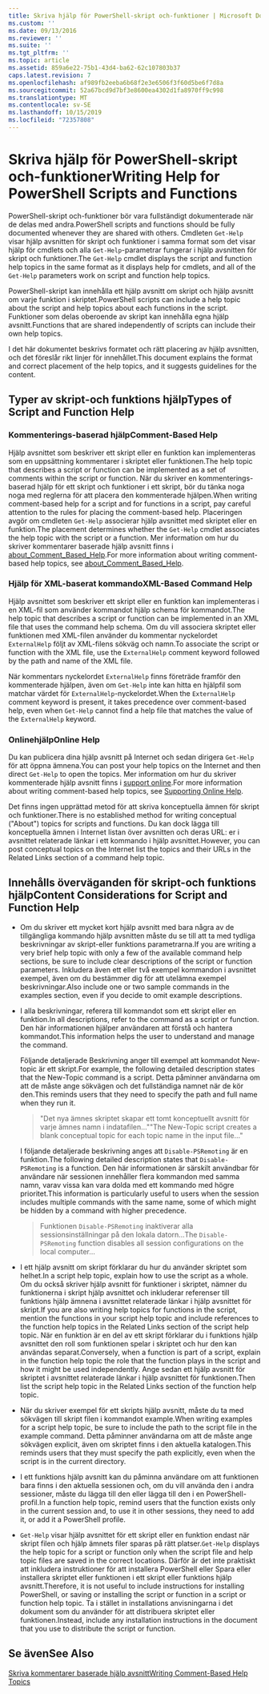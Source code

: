 ```yaml
---
title: Skriva hjälp för PowerShell-skript och-funktioner | Microsoft Docs
ms.custom: ''
ms.date: 09/13/2016
ms.reviewer: ''
ms.suite: ''
ms.tgt_pltfrm: ''
ms.topic: article
ms.assetid: 859a6e22-75b1-43d4-ba62-62c107803b37
caps.latest.revision: 7
ms.openlocfilehash: af989fb2eeba6b68f2e3e6506f3f60d5be6f7d8a
ms.sourcegitcommit: 52a67bcd9d7bf3e8600ea4302d1fa8970ff9c998
ms.translationtype: MT
ms.contentlocale: sv-SE
ms.lasthandoff: 10/15/2019
ms.locfileid: "72357808"
---
```

# <a name="writing-help-for-powershell-scripts-and-functions"></a><span data-ttu-id="1bfb5-102">Skriva hjälp för PowerShell-skript och-funktioner</span><span class="sxs-lookup"><span data-stu-id="1bfb5-102">Writing Help for PowerShell Scripts and Functions</span></span>

<span data-ttu-id="1bfb5-103">PowerShell-skript och-funktioner bör vara fullständigt dokumenterade när de delas med andra.</span><span class="sxs-lookup"><span data-stu-id="1bfb5-103">PowerShell scripts and functions should be fully documented whenever they are shared with others.</span></span>
<span data-ttu-id="1bfb5-104">Cmdleten `Get-Help` visar hjälp avsnitten för skript och funktioner i samma format som det visar hjälp för cmdlets och alla `Get-Help`-parametrar fungerar i hjälp avsnitten för skript och funktioner.</span><span class="sxs-lookup"><span data-stu-id="1bfb5-104">The `Get-Help` cmdlet displays the script and function help topics in the same format as it displays help for cmdlets, and all of the `Get-Help` parameters work on script and function help topics.</span></span>

<span data-ttu-id="1bfb5-105">PowerShell-skript kan innehålla ett hjälp avsnitt om skript och hjälp avsnitt om varje funktion i skriptet.</span><span class="sxs-lookup"><span data-stu-id="1bfb5-105">PowerShell scripts can include a help topic about the script and help topics about each functions in the script.</span></span>
<span data-ttu-id="1bfb5-106">Funktioner som delas oberoende av skript kan innehålla egna hjälp avsnitt.</span><span class="sxs-lookup"><span data-stu-id="1bfb5-106">Functions that are shared independently of scripts can include their own help topics.</span></span>

<span data-ttu-id="1bfb5-107">I det här dokumentet beskrivs formatet och rätt placering av hjälp avsnitten, och det föreslår rikt linjer för innehållet.</span><span class="sxs-lookup"><span data-stu-id="1bfb5-107">This document explains the format and correct placement of the help topics, and it suggests guidelines for the content.</span></span>

## <a name="types-of-script-and-function-help"></a><span data-ttu-id="1bfb5-108">Typer av skript-och funktions hjälp</span><span class="sxs-lookup"><span data-stu-id="1bfb5-108">Types of Script and Function Help</span></span>

### <a name="comment-based-help"></a><span data-ttu-id="1bfb5-109">Kommenterings-baserad hjälp</span><span class="sxs-lookup"><span data-stu-id="1bfb5-109">Comment-Based Help</span></span>
<span data-ttu-id="1bfb5-110">Hjälp avsnittet som beskriver ett skript eller en funktion kan implementeras som en uppsättning kommentarer i skriptet eller funktionen.</span><span class="sxs-lookup"><span data-stu-id="1bfb5-110">The help topic that describes a script or function can be implemented as a set of comments within the script or function.</span></span>
<span data-ttu-id="1bfb5-111">När du skriver en kommenterings-baserad hjälp för ett skript och funktioner i ett skript, bör du tänka noga noga med reglerna för att placera den kommenterade hjälpen.</span><span class="sxs-lookup"><span data-stu-id="1bfb5-111">When writing comment-based help for a script and for functions in a script, pay careful attention to the rules for placing the comment-based help.</span></span>
<span data-ttu-id="1bfb5-112">Placeringen avgör om cmdleten `Get-Help` associerar hjälp avsnittet med skriptet eller en funktion.</span><span class="sxs-lookup"><span data-stu-id="1bfb5-112">The placement determines whether the `Get-Help` cmdlet associates the help topic with the script or a function.</span></span>
<span data-ttu-id="1bfb5-113">Mer information om hur du skriver kommentarer baserade hjälp avsnitt finns i [about_Comment_Based_Help](/powershell/module/microsoft.powershell.core/about/about_comment_based_help).</span><span class="sxs-lookup"><span data-stu-id="1bfb5-113">For more information about writing comment-based help topics, see [about_Comment_Based_Help](/powershell/module/microsoft.powershell.core/about/about_comment_based_help).</span></span>

### <a name="xml-based-command-help"></a><span data-ttu-id="1bfb5-114">Hjälp för XML-baserat kommando</span><span class="sxs-lookup"><span data-stu-id="1bfb5-114">XML-Based Command Help</span></span>
<span data-ttu-id="1bfb5-115">Hjälp avsnittet som beskriver ett skript eller en funktion kan implementeras i en XML-fil som använder kommandot hjälp schema för kommandot.</span><span class="sxs-lookup"><span data-stu-id="1bfb5-115">The help topic that describes a script or function can be implemented in an XML file that uses the command help schema.</span></span>
<span data-ttu-id="1bfb5-116">Om du vill associera skriptet eller funktionen med XML-filen använder du kommentar nyckelordet `ExternalHelp` följt av XML-filens sökväg och namn.</span><span class="sxs-lookup"><span data-stu-id="1bfb5-116">To associate the script or function with the XML file, use the `ExternalHelp` comment keyword followed by the path and name of the XML file.</span></span>

<span data-ttu-id="1bfb5-117">När kommentars nyckelordet `ExternalHelp` finns företräde framför den kommenterade hjälpen, även om `Get-Help` inte kan hitta en hjälpfil som matchar värdet för `ExternalHelp`-nyckelordet.</span><span class="sxs-lookup"><span data-stu-id="1bfb5-117">When the `ExternalHelp` comment keyword is present, it takes precedence over comment-based help, even when `Get-Help` cannot find a help file that matches the value of the `ExternalHelp` keyword.</span></span>

### <a name="online-help"></a><span data-ttu-id="1bfb5-118">Onlinehjälp</span><span class="sxs-lookup"><span data-stu-id="1bfb5-118">Online Help</span></span>
<span data-ttu-id="1bfb5-119">Du kan publicera dina hjälp avsnitt på Internet och sedan dirigera `Get-Help` för att öppna ämnena.</span><span class="sxs-lookup"><span data-stu-id="1bfb5-119">You can post your help topics on the Internet and then direct `Get-Help` to open the topics.</span></span>
<span data-ttu-id="1bfb5-120">Mer information om hur du skriver kommenterade hjälp avsnitt finns i [support online](../module/supporting-online-help.md).</span><span class="sxs-lookup"><span data-stu-id="1bfb5-120">For more information about writing comment-based help topics, see [Supporting Online Help](../module/supporting-online-help.md).</span></span>

<span data-ttu-id="1bfb5-121">Det finns ingen upprättad metod för att skriva konceptuella ämnen för skript och funktioner.</span><span class="sxs-lookup"><span data-stu-id="1bfb5-121">There is no established method for writing conceptual ("About") topics for scripts and functions.</span></span>
<span data-ttu-id="1bfb5-122">Du kan dock lägga till konceptuella ämnen i Internet listan över avsnitten och deras URL: er i avsnittet relaterade länkar i ett kommando i hjälp avsnittet.</span><span class="sxs-lookup"><span data-stu-id="1bfb5-122">However, you can post conceptual topics on the Internet list the topics and their URLs in the Related Links section of a command help topic.</span></span>

## <a name="content-considerations-for-script-and-function-help"></a><span data-ttu-id="1bfb5-123">Innehålls överväganden för skript-och funktions hjälp</span><span class="sxs-lookup"><span data-stu-id="1bfb5-123">Content Considerations for Script and Function Help</span></span>

- <span data-ttu-id="1bfb5-124">Om du skriver ett mycket kort hjälp avsnitt med bara några av de tillgängliga kommando hjälp avsnitten måste du se till att ta med tydliga beskrivningar av skript-eller funktions parametrarna.</span><span class="sxs-lookup"><span data-stu-id="1bfb5-124">If you are writing a very brief help topic with only a few of the available command help sections, be sure to include clear descriptions of the script or function parameters.</span></span> <span data-ttu-id="1bfb5-125">Inkludera även ett eller två exempel kommandon i avsnittet exempel, även om du bestämmer dig för att utelämna exempel beskrivningar.</span><span class="sxs-lookup"><span data-stu-id="1bfb5-125">Also include one or two sample commands in the examples section, even if you decide to omit example descriptions.</span></span>

- <span data-ttu-id="1bfb5-126">I alla beskrivningar, referera till kommandot som ett skript eller en funktion.</span><span class="sxs-lookup"><span data-stu-id="1bfb5-126">In all descriptions, refer to the command as a script or function.</span></span> <span data-ttu-id="1bfb5-127">Den här informationen hjälper användaren att förstå och hantera kommandot.</span><span class="sxs-lookup"><span data-stu-id="1bfb5-127">This information helps the user to understand and manage the command.</span></span>

  <span data-ttu-id="1bfb5-128">Följande detaljerade Beskrivning anger till exempel att kommandot New-topic är ett skript.</span><span class="sxs-lookup"><span data-stu-id="1bfb5-128">For example, the following detailed description states that the New-Topic command is a script.</span></span> <span data-ttu-id="1bfb5-129">Detta påminner användarna om att de måste ange sökvägen och det fullständiga namnet när de kör den.</span><span class="sxs-lookup"><span data-stu-id="1bfb5-129">This reminds users that they need to specify the path and full name when they run it.</span></span>

  > <span data-ttu-id="1bfb5-130">"Det nya ämnes skriptet skapar ett tomt konceptuellt avsnitt för varje ämnes namn i indatafilen..."</span><span class="sxs-lookup"><span data-stu-id="1bfb5-130">"The New-Topic script creates a blank conceptual topic for each topic name in the input file..."</span></span>

  <span data-ttu-id="1bfb5-131">I följande detaljerade beskrivning anges att `Disable-PSRemoting` är en funktion.</span><span class="sxs-lookup"><span data-stu-id="1bfb5-131">The following detailed description states that `Disable-PSRemoting` is a function.</span></span> <span data-ttu-id="1bfb5-132">Den här informationen är särskilt användbar för användare när sessionen innehåller flera kommandon med samma namn, varav vissa kan vara dolda med ett kommando med högre prioritet.</span><span class="sxs-lookup"><span data-stu-id="1bfb5-132">This information is particularly useful to users when the session includes multiple commands with the same name, some of which might be hidden by a command with higher precedence.</span></span>

  > <span data-ttu-id="1bfb5-133">Funktionen `Disable-PSRemoting` inaktiverar alla sessionsinställningar på den lokala datorn...</span><span class="sxs-lookup"><span data-stu-id="1bfb5-133">The `Disable-PSRemoting` function disables all session configurations on the local computer...</span></span>

- <span data-ttu-id="1bfb5-134">I ett hjälp avsnitt om skript förklarar du hur du använder skriptet som helhet.</span><span class="sxs-lookup"><span data-stu-id="1bfb5-134">In a script help topic, explain how to use the script as a whole.</span></span> <span data-ttu-id="1bfb5-135">Om du också skriver hjälp avsnitt för funktioner i skriptet, nämner du funktionerna i skript hjälp avsnittet och inkluderar referenser till funktions hjälp ämnena i avsnittet relaterade länkar i hjälp avsnittet för skript.</span><span class="sxs-lookup"><span data-stu-id="1bfb5-135">If you are also writing help topics for functions in the script, mention the functions in your script help topic and include references to the function help topics in the Related Links section of the script help topic.</span></span> <span data-ttu-id="1bfb5-136">När en funktion är en del av ett skript förklarar du i funktions hjälp avsnittet den roll som funktionen spelar i skriptet och hur den kan användas separat.</span><span class="sxs-lookup"><span data-stu-id="1bfb5-136">Conversely, when a function is part of a script, explain in the function help topic the role that the function plays in the script and how it might be used independently.</span></span> <span data-ttu-id="1bfb5-137">Ange sedan ett hjälp avsnitt för skriptet i avsnittet relaterade länkar i hjälp avsnittet för funktionen.</span><span class="sxs-lookup"><span data-stu-id="1bfb5-137">Then list the script help topic in the Related Links section of the function help topic.</span></span>

- <span data-ttu-id="1bfb5-138">När du skriver exempel för ett skripts hjälp avsnitt, måste du ta med sökvägen till skript filen i kommandot example.</span><span class="sxs-lookup"><span data-stu-id="1bfb5-138">When writing examples for a script help topic, be sure to include the path to the script file in the example command.</span></span> <span data-ttu-id="1bfb5-139">Detta påminner användarna om att de måste ange sökvägen explicit, även om skriptet finns i den aktuella katalogen.</span><span class="sxs-lookup"><span data-stu-id="1bfb5-139">This reminds users that they must specify the path explicitly, even when the script is in the current directory.</span></span>

- <span data-ttu-id="1bfb5-140">I ett funktions hjälp avsnitt kan du påminna användare om att funktionen bara finns i den aktuella sessionen och, om du vill använda den i andra sessioner, måste du lägga till den eller lägga till den i en PowerShell-profil.</span><span class="sxs-lookup"><span data-stu-id="1bfb5-140">In a function help topic, remind users that the function exists only in the current session and, to use it in other sessions, they need to add it, or add it a PowerShell profile.</span></span>

- <span data-ttu-id="1bfb5-141">`Get-Help` visar hjälp avsnittet för ett skript eller en funktion endast när skript filen och hjälp ämnets filer sparas på rätt platser.</span><span class="sxs-lookup"><span data-stu-id="1bfb5-141">`Get-Help` displays the help topic for a script or function only when the script file and help topic files are saved in the correct locations.</span></span> <span data-ttu-id="1bfb5-142">Därför är det inte praktiskt att inkludera instruktioner för att installera PowerShell eller Spara eller installera skriptet eller funktionen i ett skript eller funktions hjälp avsnitt.</span><span class="sxs-lookup"><span data-stu-id="1bfb5-142">Therefore, it is not useful to include instructions for installing PowerShell, or saving or installing the script or function in a script or function help topic.</span></span> <span data-ttu-id="1bfb5-143">Ta i stället in installations anvisningarna i det dokument som du använder för att distribuera skriptet eller funktionen.</span><span class="sxs-lookup"><span data-stu-id="1bfb5-143">Instead, include any installation instructions in the document that you use to distribute the script or function.</span></span>

## <a name="see-also"></a><span data-ttu-id="1bfb5-144">Se även</span><span class="sxs-lookup"><span data-stu-id="1bfb5-144">See Also</span></span>

[<span data-ttu-id="1bfb5-145">Skriva kommentarer baserade hjälp avsnitt</span><span class="sxs-lookup"><span data-stu-id="1bfb5-145">Writing Comment-Based Help Topics</span></span>](./writing-comment-based-help-topics.md)
